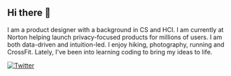 ## Hi there 👋

I am a product designer with a background in CS and HCI. I am currently at Norton helping launch privacy-focused products for millions of users. I am both data-driven and intuition-led. I enjoy hiking, photography, running and CrossFit. Lately, I've been into learning coding to bring my ideas to life.

[![Twitter](https://img.shields.io/badge/Twitter-%40hariamogh-blue)](https://twitter.com/hariamogh)
